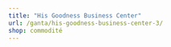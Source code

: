 ```yaml
---
title: "His Goodness Business Center"
url: /ganta/his-goodness-business-center-3/
shop: commodité
---
```

